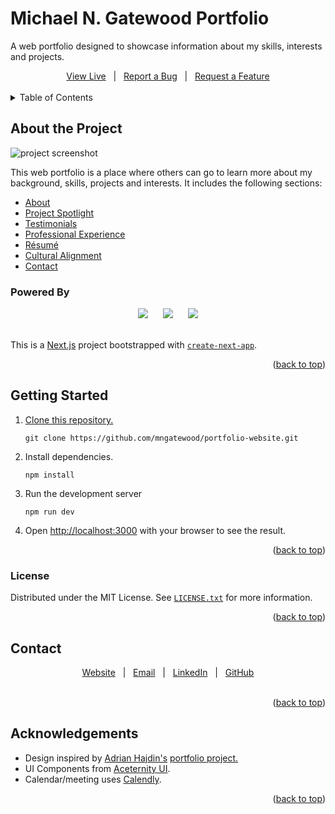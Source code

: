 <a id="top"></a>

<!-- Project Overview -->
<h1>Michael N. Gatewood Portfolio</h1>
<p>A web portfolio designed to showcase information about my skills, interests and projects.</p>

<div align="center">
	<a href="https://www.mngatewood.com">View Live</a>
	&nbsp;&nbsp;|&nbsp;&nbsp;
	<a href="https://github.com/mngatewood/portfolio-website/issues/new?labels=bug">Report a Bug</a>
	&nbsp;&nbsp;|&nbsp;&nbsp;
	<a href="https://github.com/mngatewood/portfolio-website/issues/new?labels=feature">Request a Feature</a>
</div>
<br>

<!-- Table of Contents -->
<details>
	<summary>Table of Contents</summary>
	<ol>
		<li><a href="#about">About the Project</a></li>
		<li><a href="#getting-started">Getting Started</a></li>
		<li><a href="#license">License</a></li>
		<li><a href="#contact">Contact</a></li>
		<li><a href="#acknowledgments">Acknowledgments</a></li>
	</ol>
</details>

<!-- About -->
<h2 id="about">About the Project</h2>

<img src="https://www.mngatewood.com/screenshot-portfolio-website-hires.png" alt="project screenshot">
<br>

<p>This web portfolio is a place where others can go to learn more about my background, skills, projects and interests.  It includes the following sections:</p>

<ul>
	<li><a href="https://www.mngatewood.com/#about">About</a></li>
	<li><a href="https://www.mngatewood.com/#projects">Project Spotlight</a></li>
	<li><a href="https://www.mngatewood.com/#testimonials">Testimonials</a></li>
	<li><a href="https://www.mngatewood.com/#experience">Professional Experience</a></li>
	<li><a href="https://www.mngatewood.com/#resume">Résumé</a></li>
	<li><a href="https://www.mngatewood.com/#alignment">Cultural Alignment</a></li>
	<li><a href="https://www.mngatewood.com/#footer">Contact</a></li>
</ul>

<h3 id="powered-by">Powered By</h3>

<div align="center">
	<img src="https://img.shields.io/badge/next.js-black?style=for-the-badge&logo=nextdotjs" />
	&nbsp;&nbsp;&nbsp;&nbsp;
	<img src="https://img.shields.io/badge/tailwind_css-black?style=for-the-badge&logo=tailwindcss" />
	&nbsp;&nbsp;&nbsp;&nbsp;
	<img src="https://img.shields.io/badge/framer_motion-black?style=for-the-badge&logo=framer" />
</div>
<br>
<p>This is a <a href="https://nextjs.org">Next.js</a> project bootstrapped with <a href="https://nextjs.org/docs/app/api-reference/cli/create-next-app"><code>create-next-app</code></a>.</p>

<p align="right">(<a href="#top">back to top</a>)</p>

<!-- Getting Started -->
<h2 id="getting-started">Getting Started</h2>
<ol>
	<li>
		<p>
			<a href="https://docs.github.com/en/repositories/creating-and-managing-repositories/cloning-a-repository">Clone this repository.</a>
		</p>
		<pre><code>git clone https://github.com/mngatewood/portfolio-website.git</code></pre>
	</li>
	<li>
		<p>Install dependencies.</p>
		<pre><code>npm install</code></pre>
	</li>
	<li>
		<p>Run the development server</p>
		<pre><code>npm run dev</code></pre>
	</li>
	<li>
		<p>Open <a href="http://localhost:3000">http://localhost:3000</a> with your browser to see the result.</p>
	</li>
</ol>

<p align="right">(<a href="#top">back to top</a>)</p>

<h3>License</h3>

<p>Distributed under the MIT License. See <a href="https://github.com/mngatewood/portfolio-website/blob/main/license.txt"><code>LICENSE.txt</code></a> for more information.</p>

<p align="right">(<a href="#top">back to top</a>)</p>

<h2>Contact</h2>

<div align="center">
	<a href="https://www.mngatewood.com">Website</a>
	&nbsp;&nbsp;|&nbsp;&nbsp;
	<a href="mailto:michael@mngatewood.com">Email</a>
	&nbsp;&nbsp;|&nbsp;&nbsp;
	<a href="https://www.linkedin.com/in/mngatewood/">LinkedIn</a>
	&nbsp;&nbsp;|&nbsp;&nbsp;
	<a href="https://github.com/mngatewood">GitHub</a>
</div>
<br>

<p align="right">(<a href="#top">back to top</a>)</p>

<h2>Acknowledgements</h2>

<ul>
	<li>Design inspired by <a href="https://github.com/adrianhajdin/">Adrian Hajdin's</a> <a href="https://github.com/adrianhajdin/portfolio">portfolio project.</a></li>
	<li>UI Components from <a href="https://ui.aceternity.com/">Aceternity UI</a>.</li>
	<li>Calendar/meeting uses <a href="https://calendly.com/">Calendly</a>.</li>
</ul>

<p align="right">(<a href="#top">back to top</a>)</p>
